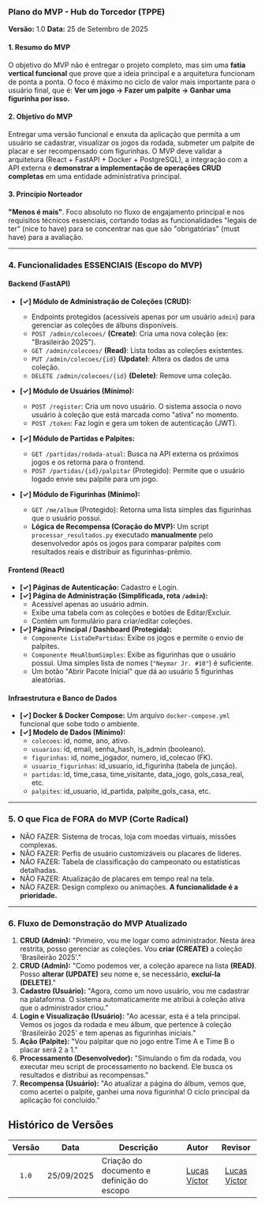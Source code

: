

### **Plano do MVP - Hub do Torcedor (TPPE)**

**Versão:** 1.0
**Data:** 25 de Setembro de 2025

#### **1. Resumo do MVP**
O objetivo do MVP não é entregar o projeto completo, mas sim uma **fatia vertical funcional** que prove que a ideia principal e a arquitetura funcionam de ponta a ponta. O foco é máximo no ciclo de valor mais importante para o usuário final, que é: **Ver um jogo -> Fazer um palpite -> Ganhar uma figurinha por isso.**

#### **2. Objetivo do MVP**
Entregar uma versão funcional e enxuta da aplicação que permita a um usuário se cadastrar, visualizar os jogos da rodada, submeter um palpite de placar e ser recompensado com figurinhas. O MVP deve validar a arquitetura (React + FastAPI + Docker + PostgreSQL), a integração com a API externa e **demonstrar a implementação de operações CRUD completas** em uma entidade administrativa principal.

#### **3. Princípio Norteador**
**"Menos é mais"**. Foco absoluto no fluxo de engajamento principal e nos requisitos técnicos essenciais, cortando todas as funcionalidades "legais de ter" (nice to have) para se concentrar nas que são "obrigatórias" (must have) para a avaliação.

---

### **4. Funcionalidades ESSENCIAIS (Escopo do MVP)**

#### **Backend (FastAPI)**

* **[✓] Módulo de Administração de Coleções (CRUD):**
    * Endpoints protegidos (acessíveis apenas por um usuário `admin`) para gerenciar as coleções de álbuns disponíveis.
    * `POST /admin/colecoes/` **(Create)**: Cria uma nova coleção (ex: "Brasileirão 2025").
    * `GET /admin/colecoes/` **(Read)**: Lista todas as coleções existentes.
    * `PUT /admin/colecoes/{id}` **(Update)**: Altera os dados de uma coleção.
    * `DELETE /admin/colecoes/{id}` **(Delete)**: Remove uma coleção.

* **[✓] Módulo de Usuários (Mínimo):**
    * `POST /register`: Cria um novo usuário. O sistema associa o novo usuário à coleção que está marcada como "ativa" no momento.
    * `POST /token`: Faz login e gera um token de autenticação (JWT).

* **[✓] Módulo de Partidas e Palpites:**
    * `GET /partidas/rodada-atual`: Busca na API externa os próximos jogos e os retorna para o frontend.
    * `POST /partidas/{id}/palpitar` (Protegido): Permite que o usuário logado envie seu palpite para um jogo.

* **[✓] Módulo de Figurinhas (Mínimo):**
    * `GET /me/album` (Protegido): Retorna uma lista simples das figurinhas que o usuário possui.
    * **Lógica de Recompensa (Coração do MVP):** Um script `processar_resultados.py` executado **manualmente** pelo desenvolvedor após os jogos para comparar palpites com resultados reais e distribuir as figurinhas-prêmio.

#### **Frontend (React)**

* **[✓] Páginas de Autenticação:** Cadastro e Login.
* **[✓] Página de Administração (Simplificada, rota `/admin`):**
    * Acessível apenas ao usuário admin.
    * Exibe uma tabela com as coleções e botões de Editar/Excluir.
    * Contém um formulário para criar/editar coleções.
* **[✓] Página Principal / Dashboard (Protegida):**
    * `Componente ListaDePartidas`: Exibe os jogos e permite o envio de palpites.
    * `Componente MeuAlbumSimples`: Exibe as figurinhas que o usuário possui. Uma simples lista de nomes (`"Neymar Jr. #10"`) é suficiente.
    * Um botão "Abrir Pacote Inicial" que dá ao usuário 5 figurinhas aleatórias.

#### **Infraestrutura e Banco de Dados**

* **[✓] Docker & Docker Compose:** Um arquivo `docker-compose.yml` funcional que sobe todo o ambiente.
* **[✓] Modelo de Dados (Mínimo):**
    * `colecoes`: id, nome, ano, ativo.
    * `usuarios`: id, email, senha_hash, is_admin (booleano).
    * `figurinhas`: id, nome_jogador, numero, id_colecao (FK).
    * `usuario_figurinhas`: id_usuario, id_figurinha (tabela de junção).
    * `partidas`: id, time_casa, time_visitante, data_jogo, gols_casa_real, etc.
    * `palpites`: id_usuario, id_partida, palpite_gols_casa, etc.

---

### **5. O que Fica de FORA do MVP (Corte Radical)**

* NÃO FAZER: Sistema de trocas, loja com moedas virtuais, missões complexas.
* NÃO FAZER: Perfis de usuário customizáveis ou placares de líderes.
* NÃO FAZER: Tabela de classificação do campeonato ou estatísticas detalhadas.
* NÃO FAZER: Atualização de placares em tempo real na tela.
* NÃO FAZER: Design complexo ou animações. **A funcionalidade é a prioridade.**

---

### **6. Fluxo de Demonstração do MVP Atualizado**

1.  **CRUD (Admin):** "Primeiro, vou me logar como administrador. Nesta área restrita, posso gerenciar as coleções. Vou **criar (CREATE)** a coleção 'Brasileirão 2025'."
2.  **CRUD (Admin):** "Como podemos ver, a coleção aparece na lista **(READ)**. Posso **alterar (UPDATE)** seu nome e, se necessário, **excluí-la (DELETE)**."
3.  **Cadastro (Usuário):** "Agora, como um novo usuário, vou me cadastrar na plataforma. O sistema automaticamente me atribui à coleção ativa que o administrador criou."
4.  **Login e Visualização (Usuário):** "Ao acessar, esta é a tela principal. Vemos os jogos da rodada e meu álbum, que pertence à coleção 'Brasileirão 2025' e tem apenas as figurinhas iniciais."
5.  **Ação (Palpite):** "Vou palpitar que no jogo entre Time A e Time B o placar será 2 a 1."
6.  **Processamento (Desenvolvedor):** "Simulando o fim da rodada, vou executar meu script de processamento no backend. Ele busca os resultados e distribui as recompensas."
7.  **Recompensa (Usuário):** "Ao atualizar a página do álbum, vemos que, como acertei o palpite, ganhei uma nova figurinha! O ciclo principal da aplicação foi concluído."


## Histórico de Versões

| Versão | Data | Descrição | Autor | Revisor |
| :----: | :------------: | ----------------------------------------------------------------------- | :---------: | :---------: |
| `1.0` | 25/09/2025 | Criação do documento e definição do escopo | [Lucas Víctor](https://github.com/Lucas13032003) | [Lucas Víctor](https://github.com/Lucas13032003) |